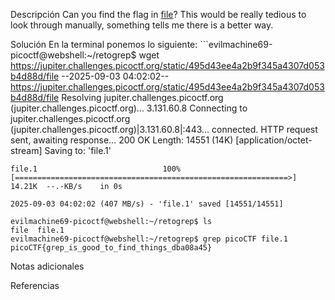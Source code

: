 Descripción
	Can you find the flag in [file](https://jupiter.challenges.picoctf.org/static/495d43ee4a2b9f345a4307d053b4d88d/file)? This would be really tedious to look through manually, something tells me there is a better way.
	
Solución
	En la terminal ponemos lo siguiente:
	```evilmachine69-picoctf@webshell:~/retogrep$ wget https://jupiter.challenges.picoctf.org/static/495d43ee4a2b9f345a4307d053b4d88d/file
	--2025-09-03 04:02:02--  https://jupiter.challenges.picoctf.org/static/495d43ee4a2b9f345a4307d053b4d88d/file
	Resolving jupiter.challenges.picoctf.org (jupiter.challenges.picoctf.org)... 3.131.60.8
	Connecting to jupiter.challenges.picoctf.org (jupiter.challenges.picoctf.org)|3.131.60.8|:443... connected.
	HTTP request sent, awaiting response... 200 OK
	Length: 14551 (14K) [application/octet-stream]
	Saving to: 'file.1'
	
	file.1                            100%[=============================================================>]  14.21K  --.-KB/s    in 0s      
	
	2025-09-03 04:02:02 (407 MB/s) - 'file.1' saved [14551/14551]
	
	evilmachine69-picoctf@webshell:~/retogrep$ ls
	file  file.1
	evilmachine69-picoctf@webshell:~/retogrep$ grep picoCTF file.1
	picoCTF{grep_is_good_to_find_things_dba08a45}
	
Notas adicionales
	
	
Referencias
	
	